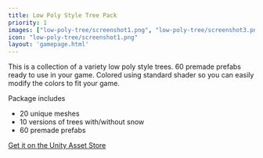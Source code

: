 ```yaml
---
title: Low Poly Style Tree Pack
priority: 1
images: ["low-poly-tree/screenshot1.png", "low-poly-tree/screenshot3.png", "low-poly-tree/screenshot4.png", "low-poly-tree/screenshot5.png","low-poly-tree/screenshot6.png", "low-poly-tree/screenshot7.png"]
icon: "low-poly-tree/screenshot1.png"
layout: 'gamepage.html'
---
```


This is a collection of a variety low poly style trees. 60 premade prefabs ready to use in your game. Colored using standard shader so you can easily modify the colors to fit your game.

Package includes
* 20 unique meshes
* 10 versions of trees with/without snow
* 60 premade prefabs

[Get it on the Unity Asset Store](https://www.assetstore.unity3d.com/en/#!/content/76495)